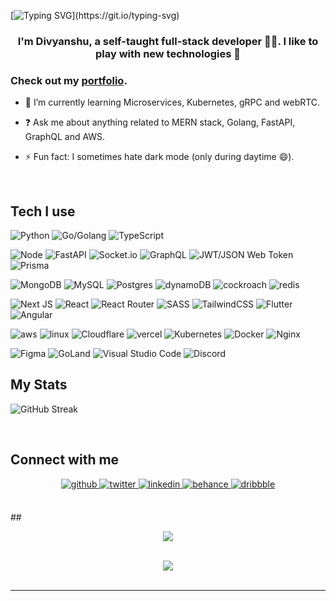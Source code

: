 [![Typing SVG](https://readme-typing-svg.herokuapp.com?size=28&duration=3400&color=78F70C&lines=%F0%9F%91%8B+Namaste%2C+World!;%F0%9F%91%8B+Hello+World!;%F0%9F%91%8B+Bonjour%2C+World!;%F0%9F%91%8B+Hola%2C+World!)](https://git.io/typing-svg)

### <div style = "text-align: center" align="center">I'm Divyanshu, a self-taught full-stack developer 👨‍💻. I like to play with new technologies 🚀
### Check out my <a href = "https://divyanshu.pages.dev/" >portfolio</a>.
</div>  
  

- 🌱 I’m currently learning Microservices, Kubernetes, gRPC and webRTC.  
  

- ❓ Ask me about anything related to MERN stack, Golang, FastAPI, GraphQL and AWS.  
  

- ⚡ Fun fact: I sometimes hate dark mode (only during daytime 😄).
  

<br/>  


## Tech I use 

![Python](https://img.shields.io/badge/Python-14354C?style=for-the-badge&logo=python&logoColor=white)
![Go/Golang](https://img.shields.io/badge/go-%2300ADD8.svg?logo=go&logoColor=white&style=for-the-badge)
![TypeScript](https://img.shields.io/badge/typescript-%23007ACC.svg?logo=typescript&logoColor=white&style=for-the-badge)

![Node](https://img.shields.io/badge/Node.js-43853D?style=for-the-badge&logo=node.js&logoColor=white)
![FastAPI](https://img.shields.io/badge/FastAPI-005571?logo=fastapi&style=for-the-badge)
![Socket.io](https://img.shields.io/badge/Socket.io-black?logo=socket.io&badgeColor=010101&style=for-the-badge) 
![GraphQL](https://img.shields.io/badge/-GraphQL-E10098?logo=graphql&logoColor=white&style=for-the-badge)
![JWT/JSON Web Token](https://img.shields.io/badge/JWT-black?logo=JSON%20web%20tokens&style=for-the-badge)
![Prisma](https://img.shields.io/badge/Prisma-3982CE?style=for-the-badge&logo=Prisma&logoColor=white)

![MongoDB](https://img.shields.io/badge/MongoDB-%234ea94b.svg?logo=mongodb&logoColor=white&style=for-the-badge)
![MySQL](https://img.shields.io/badge/mysql-%2300f.svg?logo=mysql&logoColor=white&style=for-the-badge)
![Postgres](https://img.shields.io/badge/postgres-%23316192.svg?logo=postgresql&logoColor=white&style=for-the-badge) 
![dynamoDB]( 	https://img.shields.io/badge/Amazon%20DynamoDB-4053D6?style=for-the-badge&logo=Amazon%20DynamoDB&logoColor=white)
![cockroach]( 	https://img.shields.io/badge/Cockroach%20Labs-6933FF?style=for-the-badge&logo=Cockroach%20Labs&logoColor=white)
![redis](https://img.shields.io/badge/redis-%23DD0031.svg?&style=for-the-badge&logo=redis&logoColor=white)

![Next JS ](https://img.shields.io/badge/Next-black?logo=next.js&logoColor=white&style=for-the-badge)
![React](https://img.shields.io/badge/react-%2320232a.svg?logo=react&logoColor=%2361DAFB&style=for-the-badge)
![React Router](https://img.shields.io/badge/React_Router-CA4245?logo=react-router&logoColor=white&style=for-the-badge)
![SASS](https://img.shields.io/badge/SASS-hotpink.svg?logo=SASS&logoColor=white&style=for-the-badge)
![TailwindCSS](https://img.shields.io/badge/tailwindcss-%2338B2AC.svg?logo=tailwind-css&logoColor=white&style=for-the-badge) 
![Flutter]( 	https://img.shields.io/badge/Flutter-02569B?style=for-the-badge&logo=flutter&logoColor=white)
![Angular](https://img.shields.io/badge/Angular-DD0031?style=for-the-badge&logo=angular&logoColor=white)

![aws](https://img.shields.io/badge/Amazon_AWS-232F3E?style=for-the-badge&logo=amazon-aws&logoColor=white)
![linux]( 	https://img.shields.io/badge/Linux-FCC624?style=for-the-badge&logo=linux&logoColor=black)
![Cloudflare](https://img.shields.io/badge/Cloudflare-F38020?style=for-the-badge&logo=Cloudflare&logoColor=white)
![vercel](https://img.shields.io/badge/Vercel-000000?style=for-the-badge&logo=vercel&logoColor=white)
![Kubernetes](https://img.shields.io/badge/kubernetes-%23326ce5.svg?style=for-the-badge&logo=kubernetes&logoColor=white)
![Docker](https://img.shields.io/badge/docker-%230db7ed.svg?style=for-the-badge&logo=docker&logoColor=white)
![Nginx](https://img.shields.io/badge/nginx-%23009639.svg?style=for-the-badge&logo=nginx&logoColor=white)

![Figma](https://img.shields.io/badge/figma-%23F24E1E.svg?style=for-the-badge&logo=figma&logoColor=white)
![GoLand](https://img.shields.io/badge/GoLand-0f0f0f?&style=for-the-badge&logo=goland&logoColor=white)
![Visual Studio Code](https://img.shields.io/badge/Visual%20Studio%20Code-0078d7.svg?style=for-the-badge&logo=visual-studio-code&logoColor=white)
![Discord](https://img.shields.io/badge/Discord-%237289DA.svg?style=for-the-badge&logo=discord&logoColor=white)

## My Stats
![GitHub Streak](https://github-readme-streak-stats.herokuapp.com/?user=DivyanshuBhoyar&theme=dracula&date_format=M%20j[%2C%20Y]&fire=DD7510&ring=00DDAF&stroke=D50CDD&background=010E0FCE)

<br/>  


## Connect with me  
<div align="center">
<a href="https://github.com/DivyanshuBhoyar" target="_blank">
<img src=https://img.shields.io/badge/github-%2324292e.svg?&style=for-the-badge&logo=github&logoColor=white alt=github style="margin-bottom: 5px;" />
</a>
<a href="https://twitter.com/iamrishavanand" target="_blank">
<img src=https://img.shields.io/badge/twitter-%2300acee.svg?&style=for-the-badge&logo=twitter&logoColor=white alt=twitter style="margin-bottom: 5px;" />
</a>
<a href="https://linkedin.com/in/www.linkedin.com/in/divyanshu-bhoyar" target="_blank">
<img src=https://img.shields.io/badge/linkedin-%231E77B5.svg?&style=for-the-badge&logo=linkedin&logoColor=white alt=linkedin style="margin-bottom: 5px;" />
</a>
<a href="https://www.behance.net/divyanshubhoyar" target="_blank">
<img src=https://img.shields.io/badge/behance-%23191919.svg?&style=for-the-badge&logo=behance&logoColor=white alt=behance style="margin-bottom: 5px;" />
</a>
<a href="https://dribbble.com/divyanshubhoyar" target="_blank">
<img src=https://img.shields.io/badge/dribbble-%23E45285.svg?&style=for-the-badge&logo=dribbble&logoColor=white alt=dribbble style="margin-bottom: 5px;" />
</a>  
</div>  
 
<br/>  

##<div align="center"><img src="https://spotify-github-profile.vercel.app/api/view?uid=iicjpcuaxp43h9267g6r99kwq&cover_image=true&theme=default&show_offline=false&bar_color=53b14f&bar_color_cover=false" /></div>  

<br/>  

<div align="center">
<img src="https://komarev.com/ghpvc/?username=DivyanshuBhoyar&&style=flat-square" align="center" />
</div>  

<br />

----

